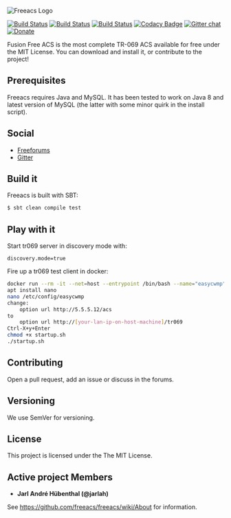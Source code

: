 ![Freeacs Logo](https://github.com/freeacs/readme/blob/master/logo.png)

[![Build Status](https://travis-ci.org/freeacs/freeacs.svg?branch=master)](https://travis-ci.org/freeacs/freeacs)
[![Build Status](https://travis-ci.org/freeacs/mysql.svg?branch=master)](https://travis-ci.org/freeacs/mysql)
[![Build Status](https://travis-ci.org/freeacs/nginx.svg?branch=master)](https://travis-ci.org/freeacs/nginx)
[![Codacy Badge](https://api.codacy.com/project/badge/Grade/bbbaea0fbfd84abb9013ece867747e30)](https://www.codacy.com/app/Freeacs/freeacs?utm_source=github.com&amp;utm_medium=referral&amp;utm_content=freeacs/freeacs&amp;utm_campaign=Badge_Grade)
[![Gitter chat](https://badges.gitter.im/FreeACS-on-Gitter/Freeacs.png)](https://gitter.im/FreeACS-on-Gitter/Freeacs)
[![Donate](https://img.shields.io/badge/Patreon-Donate-blue.svg)](https://www.patreon.com/freeacs)

Fusion Free ACS is the most complete TR-069 ACS available for free under the MIT License. You can download and install it, or contribute to the project! 

## Prerequisites

Freeacs requires Java and MySQL. It has been tested to work on Java 8 and latest version of MySQL (the latter with some minor quirk in the install script).

## Social

* [Freeforums](https://www.tapatalk.com/groups/freeacs/)
* [Gitter](https://gitter.im/FreeACS-on-Gitter/Freeacs)


## Build it

Freeacs is built with SBT:

```bash
$ sbt clean compile test
```

## Play with it
Start tr069 server in discovery mode with:

```
discovery.mode=true
```

Fire up a tr069 test client in docker:

```bash
docker run --rm -it --net=host --entrypoint /bin/bash --name="easycwmp" xateam/easycwmp_docker
apt install nano
nano /etc/config/easycwmp
change:
    option url http://5.5.5.12/acs
to
    option url http://[your-lan-ip-on-host-machine]/tr069
Ctrl-X+y+Enter
chmod +x startup.sh
./startup.sh
```

## Contributing

Open a pull request, add an issue or discuss in the forums. 

## Versioning

We use SemVer for versioning.

## License

This project is licensed under the The MIT License.

## Active project Members

* **Jarl André Hübenthal (@jarlah)**

See https://github.com/freeacs/freeacs/wiki/About for information.
